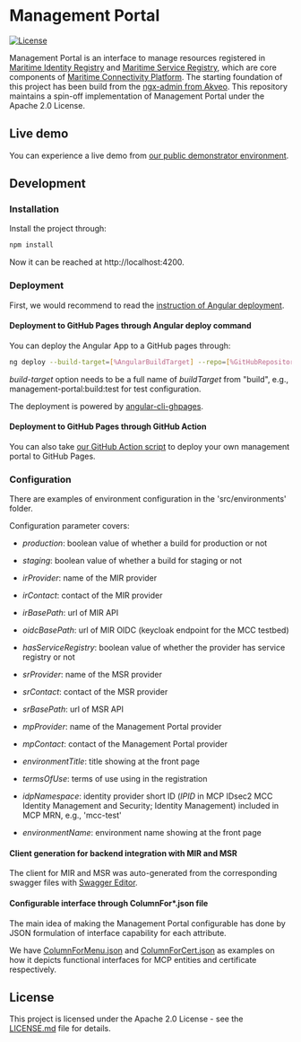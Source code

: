 # Management Portal

[![License](https://img.shields.io/badge/License-Apache_2.0-blue.svg)](https://opensource.org/licenses/Apache-2.0)

Management Portal is an interface to manage resources registered in [Maritime Identity Registry](https://github.com/maritimeconnectivity/IdentityRegistry) and [Maritime Service Registry](https://github.com/maritimeconnectivity/ServiceRegistry), which are core components of [Maritime Connectivity Platform](https://maritimeconnectivity.net/). The starting foundation of this project has been build from the [ngx-admin from Akveo](https://github.com/akveo/ngx-admin). This repository maintains a spin-off implementation of Management Portal under the Apache 2.0 License.

## Live demo
You can experience a live demo from [our public demonstrator environment](https://management.maritimeconnectivity.net).


## Development
### Installation
Install the project through:

```bash
npm install
```

Now it can be reached at  http://localhost:4200.

### Deployment
First, we would recommend to read the [instruction of Angular deployment](https://angular.io/guide/deployment).

#### Deployment to GitHub Pages through Angular deploy command
You can deploy the Angular App to a GitHub pages through:

```bash
ng deploy --build-target=[%AngularBuildTarget] --repo=[%GitHubRepositoryURL] --cname=[%TargetURL]
```

*build-target* option needs to be a full name of *buildTarget* from "build", e.g., management-portal:build:test for test configuration.

The deployment is powered by [angular-cli-ghpages](https://github.com/angular-schule/angular-cli-ghpages).

#### Deployment to GitHub Pages through GitHub Action
You can also take [our GitHub Action script](https://github.com/maritimeconnectivity/ManagementPortal/blob/main/.github/workflows/main.yml) to deploy your own management portal to GitHub Pages.

### Configuration
There are examples of environment configuration in the 'src/environments' folder.

Configuration parameter covers:

* *production*: boolean value of whether a build for production or not

* *staging*: boolean value of whether a build for staging or not

* *irProvider*: name of the MIR provider

* *irContact*: contact of the MIR provider

* *irBasePath*: url of MIR API

* *oidcBasePath*: url of MIR OIDC (keycloak endpoint for the MCC testbed)

* *hasServiceRegistry*: boolean value of whether the provider has service registry or not

* *srProvider*: name of the MSR provider

* *srContact*: contact of the MSR provider

* *srBasePath*: url of MSR API

* *mpProvider*: name of the Management Portal provider

* *mpContact*: contact of the Management Portal provider

* *environmentTitle*: title showing at the front page

* *termsOfUse*: terms of use using in the registration

* *idpNamespace*: identity provider short ID (*IPID* in MCP IDsec2 MCC Identity Management and Security; Identity Management) included in MCP MRN, e.g., 'mcc-test'

* *environmentName*: environment name showing at the front page

#### Client generation for backend integration with MIR and MSR
The client for MIR and MSR was auto-generated from the corresponding swagger files with [Swagger Editor](https://editor.swagger.io/).

#### Configurable interface through ColumnFor*.json file
The main idea of making the Management Portal configurable has done by JSON formulation of interface capability for each attribute.

We have [ColumnForMenu.json](https://github.com/maritimeconnectivity/ManagementPortal/blob/main/src/app/shared/models/columnForMenu.ts) and [ColumnForCert.json](https://github.com/maritimeconnectivity/ManagementPortal/blob/main/src/app/shared/models/columnForCertificate.ts) as examples on how it depicts functional interfaces for MCP entities and certificate respectively.

## License
This project is licensed under the Apache 2.0 License - see the [LICENSE.md](LICENSE.md) file for details.

